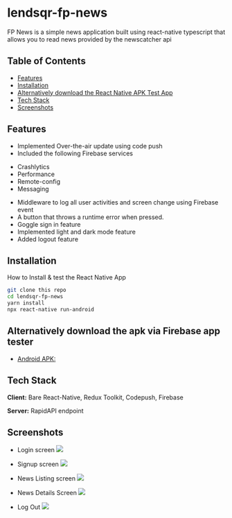 # lendsqr-fp-news
 FP News is a simple news application built using react-native typescript that allows you to read news provided by the newscatcher api


## Table of Contents

* [Features](#Features)
* [Installation](#Installation)
* [Alternatively download the React Native APK Test App](#Alternatively%download%the%React%Native%APK%Test%App)
* [Tech Stack](#Tech%Stack)
* [Screenshots](#Screenshots)



## Features
- Implemented Over-the-air update using code push
- Included the following Firebase services
* Crashlytics
* Performance
* Remote-config
* Messaging
- Middleware to log all user activities and screen change using Firebase event
- A button that throws a runtime error when pressed.
- Goggle sign in feature 
- Implemented light and dark mode feature 
- Added logout feature




## Installation

How to Install & test the React Native App

```bash
git clone this repo
cd lendsqr-fp-news
yarn install
npx react-native run-android
```
    
## Alternatively download the apk via Firebase app tester

- [Android APK: ](https://appdistribution.firebase.dev/i/783180eb59a32861)

## Tech Stack

**Client:** Bare React-Native, Redux Toolkit, Codepush, Firebase

**Server:** RapidAPI endpoint

## Screenshots

- Login screen
![](/src/assets/images/signin.jpg)

- Signup screen
![](/src/assets/images/signup.jpg)

- News Listing screen
![](/src/assets/images/newslist.jpg)

- News Details Screen
![](/src/assets/images/newsdetail.jpg)

- Log Out 
![](/src/assets/images/logout.jpg)

